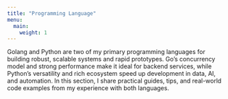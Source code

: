 ```yaml
---
title: "Programming Language"
menu:
  main:
    weight: 1
---
```

Golang and Python are two of my primary programming languages for building robust, scalable systems and rapid prototypes. Go’s concurrency model and strong performance make it ideal for backend services, while Python’s versatility and rich ecosystem speed up development in data, AI, and automation. In this section, I share practical guides, tips, and real-world code examples from my experience with both languages.